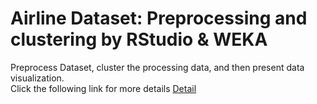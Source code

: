 # Airline Dataset: Preprocessing and clustering by RStudio & WEKA 
Preprocess Dataset, cluster the processing data, and then present data visualization. </br> 
Click the following link for more details 
[Detail](https://kuanhunglindatascience.blogspot.com/search/label/Data%20Preprocessing?updated-max=2017-05-26T17:57:00-07:00&max-results=20&start=2&by-date=false)
